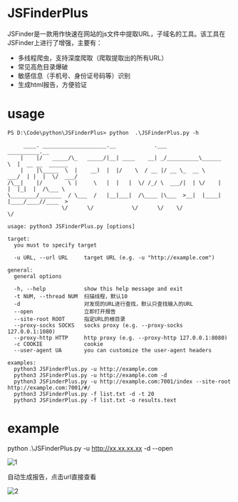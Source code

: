 # JSFinderPlus

JSFinder是一款用作快速在网站的js文件中提取URL，子域名的工具。该工具在JSFinder上进行了增强，主要有：

- 多线程爬虫，支持深度爬取（爬取提取出的所有URL）
- 常见高危目录爆破
- 敏感信息（手机号、身份证号码等）识别
- 生成html报告，方便验证



# usage



```
PS D:\Code\python\JSFinderPlus> python  .\JSFinderPlus.py -h

     ____. ____________________.__            .___          __________.__
    |    |/   _____/\_   _____/|__| ____    __| _/__________\______   \  |  __ __  ______
    |    |\_____  \  |    __)  |  |/    \  / __ |/ __ \_  __ \     ___/  | |  |  \/  ___/
/\__|    |/        \ |     \   |  |   |  \/ /_/ \  ___/|  | \/    |   |  |_|  |  /\___ \
\________/_______  / \___  /   |__|___|  /\____ |\___  >__|  |____|   |____/____//____  >
                 \/      \/            \/      \/    \/                               \/

usage: python3 JSFinderPlus.py [options]

target:
  you must to specify target

  -u URL, --url URL     target URL (e.g. -u "http://example.com")

general:
  general options

  -h, --help            show this help message and exit
  -t NUM, --thread NUM  扫描线程，默认10
  -d                    对发现的URL进行查找，默认只查找输入的URL
  --open                立即打开报告
  --site-root ROOT      指定URL的根目录
  --proxy-socks SOCKS   socks proxy (e.g. --proxy-socks 127.0.0.1:1080)
  --proxy-http HTTP     http proxy (e.g. --proxy-http 127.0.0.1:8080)
  -c COOKIE             cookie
  --user-agent UA       you can customize the user-agent headers

examples:
  python3 JSFinderPlus.py -u http://example.com
  python3 JSFinderPlus.py -u http://example.com -d
  python3 JSFinderPlus.py -u http://example.com:7001/index --site-root http://example.com:7001/#/
  python3 JSFinderPlus.py -f list.txt -d -t 20
  python3 JSFinderPlus.py -f list.txt -o results.text
```



# example

python .\JSFinderPlus.py -u http://xx.xx.xx.xx -d --open

![1](https://user-images.githubusercontent.com/36331800/149890412-866f819e-ebd6-44d0-ba12-0f8bfd470983.png)



自动生成报告，点击url直接查看

![2](https://user-images.githubusercontent.com/36331800/149890520-8df16614-3157-4baf-b4ef-5828fb6e4e29.png)

